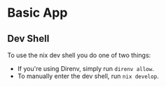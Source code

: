 # Basic App

## Dev Shell

To use the nix dev shell you do one of two things:

- If you're using Direnv, simply run `direnv allow`.
- To manually enter the dev shell, run `nix develop`.
